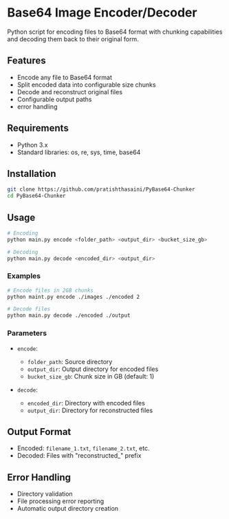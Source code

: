 # Base64 Image Encoder/Decoder

Python script for encoding files to Base64 format with chunking capabilities and decoding them back to their original form.

## Features
- Encode any file to Base64 format
- Split encoded data into configurable size chunks
- Decode and reconstruct original files 
- Configurable output paths
- error handling

## Requirements
- Python 3.x
- Standard libraries: os, re, sys, time, base64

## Installation
```bash
git clone https://github.com/pratishthasaini/PyBase64-Chunker
cd PyBase64-Chunker
```

## Usage
```bash
# Encoding
python main.py encode <folder_path> <output_dir> <bucket_size_gb>

# Decoding
python main.py decode <encoded_dir> <output_dir>
```

### Examples
```bash
# Encode files in 2GB chunks
python maint.py encode ./images ./encoded 2

# Decode files
python main.py decode ./encoded ./output
```

### Parameters
- `encode`:
  - `folder_path`: Source directory
  - `output_dir`: Output directory for encoded files
  - `bucket_size_gb`: Chunk size in GB (default: 1)

- `decode`:
  - `encoded_dir`: Directory with encoded files
  - `output_dir`: Directory for reconstructed files

## Output Format
- Encoded: `filename_1.txt`, `filename_2.txt`, etc.
- Decoded: Files with "reconstructed_" prefix

## Error Handling
- Directory validation
- File processing error reporting
- Automatic output directory creation
